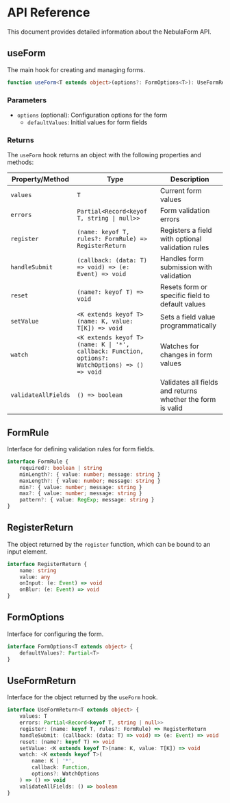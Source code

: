 # API Reference

This document provides detailed information about the NebulaForm API.

## useForm

The main hook for creating and managing forms.

```typescript
function useForm<T extends object>(options?: FormOptions<T>): UseFormReturn<T>
```

### Parameters

- `options` (optional): Configuration options for the form
  - `defaultValues`: Initial values for form fields

### Returns

The `useForm` hook returns an object with the following properties and methods:

| Property/Method     | Type                                                                                            | Description                                                |
| ------------------- | ----------------------------------------------------------------------------------------------- | ---------------------------------------------------------- |
| `values`            | `T`                                                                                             | Current form values                                        |
| `errors`            | `Partial<Record<keyof T, string \| null>>`                                                      | Form validation errors                                     |
| `register`          | `(name: keyof T, rules?: FormRule) => RegisterReturn`                                           | Registers a field with optional validation rules           |
| `handleSubmit`      | `(callback: (data: T) => void) => (e: Event) => void`                                           | Handles form submission with validation                    |
| `reset`             | `(name?: keyof T) => void`                                                                      | Resets form or specific field to default values            |
| `setValue`          | `<K extends keyof T>(name: K, value: T[K]) => void`                                             | Sets a field value programmatically                        |
| `watch`             | `<K extends keyof T>(name: K \| '*', callback: Function, options?: WatchOptions) => () => void` | Watches for changes in form values                         |
| `validateAllFields` | `() => boolean`                                                                                 | Validates all fields and returns whether the form is valid |

## FormRule

Interface for defining validation rules for form fields.

```typescript
interface FormRule {
	required?: boolean | string
	minLength?: { value: number; message: string }
	maxLength?: { value: number; message: string }
	min?: { value: number; message: string }
	max?: { value: number; message: string }
	pattern?: { value: RegExp; message: string }
}
```

## RegisterReturn

The object returned by the `register` function, which can be bound to an input element.

```typescript
interface RegisterReturn {
	name: string
	value: any
	onInput: (e: Event) => void
	onBlur: (e: Event) => void
}
```

## FormOptions

Interface for configuring the form.

```typescript
interface FormOptions<T extends object> {
	defaultValues?: Partial<T>
}
```

## UseFormReturn

Interface for the object returned by the `useForm` hook.

```typescript
interface UseFormReturn<T extends object> {
	values: T
	errors: Partial<Record<keyof T, string | null>>
	register: (name: keyof T, rules?: FormRule) => RegisterReturn
	handleSubmit: (callback: (data: T) => void) => (e: Event) => void
	reset: (name?: keyof T) => void
	setValue: <K extends keyof T>(name: K, value: T[K]) => void
	watch: <K extends keyof T>(
		name: K | '*',
		callback: Function,
		options?: WatchOptions
	) => () => void
	validateAllFields: () => boolean
}
```
